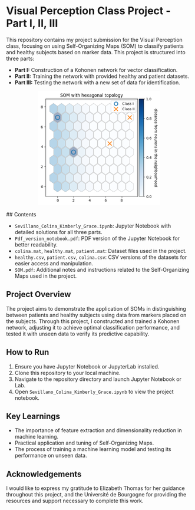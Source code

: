 # Visual Perception Class Project - Part I, II, III

This repository contains my project submission for the Visual Perception class, focusing on using Self-Organizing Maps (SOM) to classify patients and healthy subjects based on marker data. This project is structured into three parts:

- **Part I:** Construction of a Kohonen network for vector classification.
- **Part II:** Training the network with provided healthy and patient datasets.
- **Part III:** Testing the network with a new set of data for identification.

<p align="center">
  <img src="https://github.com/GraceSevillano/Visual-Perception-Class-Project/blob/master/image_output.png" width="330"/>
</p>
## Contents

- `Sevillano_Colina_Kimberly_Grace.ipynb`: Jupyter Notebook with detailed solutions for all three parts.
- `Pdf_version_notebook.pdf`: PDF version of the Jupyter Notebook for better readability.
- `colina.mat`, `healthy.mat`, `patient.mat`: Dataset files used in the project.
- `healthy.csv`, `patient.csv`, `colina.csv`: CSV versions of the datasets for easier access and manipulation.
- `SOM.pdf`: Additional notes and instructions related to the Self-Organizing Maps used in the project.

## Project Overview

The project aims to demonstrate the application of SOMs in distinguishing between patients and healthy subjects using data from markers placed on the subjects. Through this project, I constructed and trained a Kohonen network, adjusting it to achieve optimal classification performance, and tested it with unseen data to verify its predictive capability.

## How to Run

1. Ensure you have Jupyter Notebook or JupyterLab installed.
2. Clone this repository to your local machine.
3. Navigate to the repository directory and launch Jupyter Notebook or Lab.
4. Open `Sevillano_Colina_Kimberly_Grace.ipynb` to view the project notebook.

## Key Learnings

- The importance of feature extraction and dimensionality reduction in machine learning.
- Practical application and tuning of Self-Organizing Maps.
- The process of training a machine learning model and testing its performance on unseen data.

## Acknowledgements

I would like to express my gratitude to Elizabeth Thomas for her guidance throughout this project, and the Université de Bourgogne for providing the resources and support necessary to complete this work.
